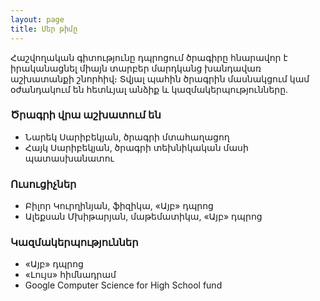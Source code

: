 ```yaml
---
layout: page
title: Մեր թիմը
---
```

Հաշվողական գիտությունը դպրոցում ծրագիրը հնարավոր է իրականացնել միայն տարբեր մարդկանց խանդավառ աշխատանքի շնորհիվ։ Տվյալ պահին ծրագրին մասնակցում կամ օժանդակում են հետևյալ անձիք և կազմակերպությունները.

### Ծրագրի վրա աշխատում են

* Նարեկ Սարիբեկյան, ծրագրի մտահաղացող
* Հայկ Սարիբեկյան, ծրագրի տեխնիկական մասի պատասխանատու

### Ուսուցիչներ

* Բիլոր Կուրղինյան, ֆիզիկա, «Այբ» դպրոց
* Ալեքսան Մխիթարյան, մաթեմատիկա, «Այբ» դպրոց

### Կազմակերպություններ

* «Այբ» դպրոց
* «Լույս» հիմնադրամ
* Google Computer Science for High School fund
